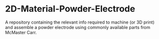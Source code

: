 # 2D-Material-Powder-Electrode
A repository containing the relevant info required to machine (or 3D print) and assemble a powder electrode using commonly available parts from McMaster Carr.
